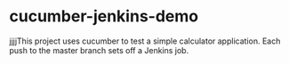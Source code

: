 # cucumber-jenkins-demo
jjjjThis project uses cucumber to test a simple calculator application. Each push to the master branch sets off a Jenkins job. 
